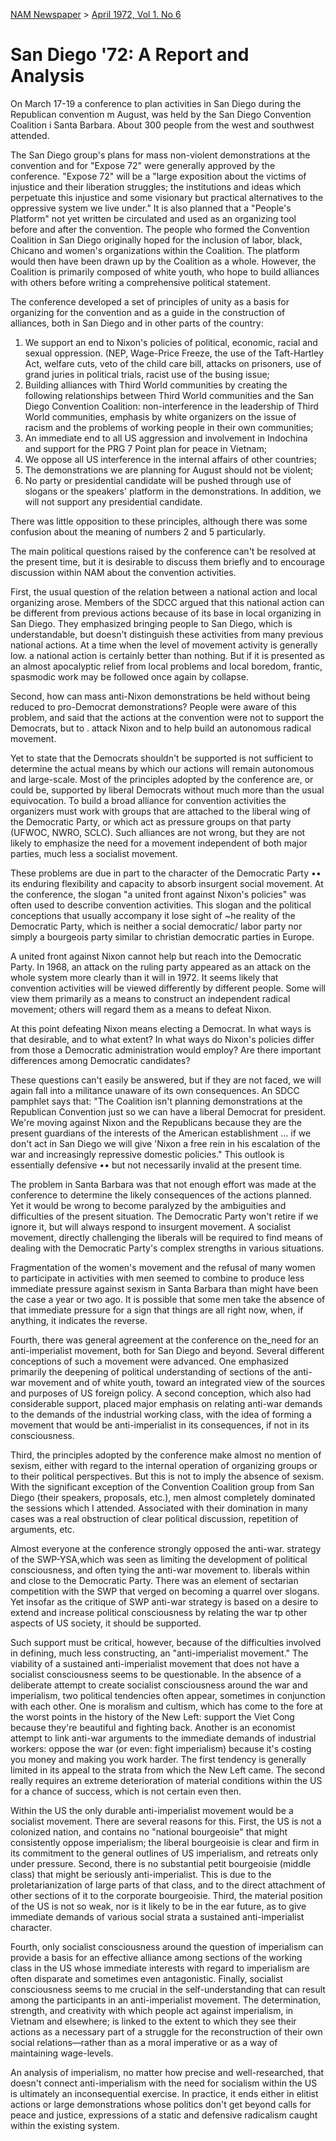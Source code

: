 [NAM Newspaper](/dsa-archive/#nam-newspaper) > [April 1972, Vol 1. No 6](/dsa-archive/#april-1972-vol-1-no-6-pdf)
# San Diego '72: A Report and Analysis
On March 17-19 a conference to plan activities in San Diego during the Republican convention m August, was held by the San Diego Convention Coalition i Santa Barbara. About 300 people from the west and southwest attended. 

The San Diego group's plans for mass non-violent demonstrations at the convention and for "Expose 72" were generally approved by the conference. "Expose 72" will be a "large exposition about the victims of injustice and their liberation struggles; the institutions and ideas which perpetuate this injustice and some visionary but practical alternatives to the oppressive system we live under." It is also planned that a "People's Platform" not yet written be circulated and used as an organizing tool before and after the convention. The people who formed the Convention Coalition in San Diego originally hoped for the inclusion of labor, black, Chicano and women's organizations within the Coalition. The platform would then have been drawn up by the Coalition as a whole. However, the Coalition is primarily composed of white youth, who hope to build alliances with others before writing a comprehensive political statement. 

The conference developed a set of principles of unity as a basis for organizing for the convention and as a guide in the construction of alliances, both in San Diego and in other parts of the country:
1. We support an end to Nixon's policies of political, economic, racial and sexual oppression. (NEP, Wage-Price Freeze, the use of the Taft-Hartley Act, welfare cuts, veto of the child care bill, attacks on prisoners, use of grand juries in political trials, racist use of the busing issue;
2. Building alliances with Third World communities by creating the following relationships between Third World communities and the San Diego Convention Coalition: non-interference in the leadership of Third World communities, emphasis by white organizers on the issue of racism and the problems of working people in their own communities;
3. An immediate end to all US aggression and involvement in Indochina and support for the PRG 7 Point plan for peace in Vietnam;
4. We oppose all US interference in the internal affairs of other countries;
5. The demonstrations we are planning for August should not be violent;
6. No party or presidential candidate will be pushed through use of slogans or the speakers' platform in the demonstrations. In addition, we will not support any presidential candidate.

There was little opposition to these principles, although there was some confusion about the meaning of numbers 2 and 5 particularly. 

The main political questions raised by the conference can't be resolved at the present time, but it is desirable to discuss them briefly and to encourage discussion within NAM about the convention activities.

First, the usual question of the relation between a national action and local organizing arose. Members of the SDCC argued that this national action can be different from previous actions because of its base in local organizing in San Diego. They  emphasized bringing people to San Diego, which is understandable, but doesn't distinguish these activities from many previous national actions. At a time when the level of movement activity is generally low. a national action is certainly better than nothing. But if it is presented as an almost apocalyptic relief from local problems and local boredom, frantic, spasmodic work may be followed once again by collapse. 

Second, how can mass anti-Nixon demonstrations be held without being reduced to pro-Democrat demonstrations? People were aware of this problem, and said that the actions at the convention were not to support the Democrats, but to . attack Nixon and to help build an autonomous radical movement. 

Yet to state that the Democrats shouldn't be supported is not sufficient to determine the actual means by which our actions will remain autonomous and large-scale. Most of the principles adopted by the conference are, or could be, supported by liberal Democrats without much more than the usual equivocation. To build a broad alliance for convention activities the organizers must work with groups that are attached to the liberal wing of the Democratic Party, or which act as pressure groups on that party (UFWOC, NWRO, SCLC). Such alliances are not wrong, but they are not likely to emphasize the need for a movement independent of both major parties, much less a socialist movement. 

These problems are due in part to the character of the Democratic Party •• its enduring flexibility and capacity to absorb insurgent social movement. At the conference, the slogan "a united front against Nixon's policies" was often used to describe convention activities. This slogan and the political conceptions that usually accompany it lose sight of ~he reality of the Democratic Party, which is neither a social democratic/ labor party nor simply a bourgeois party similar to christian democratic parties in Europe. 

A united front against Nixon cannot help but reach into the Democratic Party. In 1968, an attack on the ruling party appeared as an attack on the whole system more clearly than it will in 1972. It seems likely that convention activities will be viewed differently by different people. Some will view them primarily as a means to construct an independent radical movement; others will regard them as a means to defeat Nixon. 

At this point defeating Nixon means electing a Democrat. In what ways is that desirable, and to what extent? In what ways do Nixon's policies differ from those a Democratic administration would employ? Are there important differences among Democratic candidates? 

These questions can't easily be answered, but if they are not faced, we will again fall into a militance unaware of its own consequences. An SDCC pamphlet says that: "The Coalition isn't planning demonstrations at the Republican Convention just so we can have a liberal Democrat for president. We're moving against Nixon and the Republicans because they are the present guardians of the interests of the American establishment ... if we don't act in San Diego we will give 'Nixon a free rein in his escalation of the war and increasingly repressive domestic policies." This outlook is essentially defensive •• but not necessarily invalid at the present time. 

The problem in Santa Barbara was that not enough effort was made at the conference to determine the likely consequences of the actions planned. Yet it would be wrong to become paralyzed by the ambiguities and difficulties of the present situation. The Democratic Party won't retire if we ignore it, but will always respond to insurgent movement. A socialist movement, directly challenging the liberals will be required to find means of dealing with the Democratic Party's complex strengths in various situations. 

Fragmentation of the women's movement and the refusal of many women to participate in activities with men seemed to combine to produce less immediate pressure against sexism in Santa Barbara than might have been the case a year or two ago. It is possible that some men take the absence of that immediate pressure for a sign that things are all right now, when, if anything, it indicates the reverse. 

Fourth, there was general agreement at the conference on the_need for an anti-imperialist movement, both for San Diego and beyond. Several different conceptions of such a movement were advanced. One emphasized primarily the deepening of political understanding of sections of the anti-war movement and of white youth, toward an integrated view of the sources and purposes of US foreign policy. A second conception, which also had considerable support, placed major emphasis on relating anti-war demands to the demands of the industrial working class, with the idea of forming a movement that would be anti-imperialist in its consequences, if not in its consciousness. 

Third, the principles adopted by the conference make almost no mention of sexism, either with regard to the internal operation of organizing groups or to their political perspectives. But this is not to imply the absence of sexism. With the significant exception of the Convention Coalition group from San Diego (their speakers, proposals, etc.), men almost completely dominated the sessions which I attended. Associated with their domination in many cases was a real obstruction of clear political discussion, repetition of arguments, etc.

Almost everyone at the conference strongly opposed the anti-war. strategy of the SWP-YSA,which was seen as limiting the development of political consciousness, and often tying the anti-war movement to. liberals within and close to the Democratic Party. There was an element of sectarian competition with the SWP that verged on becoming a quarrel over slogans. Yet insofar as the critique of SWP anti-war strategy is based on a desire to extend and increase political consciousness by relating the war tp other aspects of US society, it should be supported.

Such support must be critical, however, because of the difficulties involved in defining, much less constructing, an "anti-imperialist movement." The viability of a sustained anti-imperialist movement that does not have a socialist consciousness seems to be questionable. In the absence of a deliberate attempt to create socialist consciousness around the war and imperialism, two political tendencies often appear, sometimes in conjunction with each other. One is moralism and cultism, which has come to the fore at the worst points in the history of the New Left: support the Viet Cong because they're beautiful and fighting back. Another is an economist attempt to link anti-war arguments to the immediate demands of industrial workers: oppose the war (or even: fight imperialism) because it's costing you money and making you work harder. The first tendency is generally limited in its appeal to the strata from which the New Left came. The second really requires an extreme deterioration of material conditions within the US for a chance of success, which is not certain even then.

Within the US the only durable anti-imperialist movement would be a socialist movement. There are several reasons for this. First, the US is not a colonized nation, and contains no "national bourgeoisie" that might consistently oppose imperialism; the liberal bourgeoisie is clear and firm in its commitment to the general outlines of US imperialism, and retreats only under pressure. Second, there is no substantial petit bourgeoisie (middle class) that might be seriously anti-imperialist. This is due to the proletarianization of large parts of that class, and to the direct attachment of other sections of it to the corporate bourgeoisie. Third, the material position of the US is not so weak, nor is it likely to be in the ear future, as to give immediate demands of various social strata a sustained anti-imperialist character.

Fourth, only socialist consciousness around the question of imperialism can provide a basis for an effective alliance among sections of the working class in the US whose immediate interests with regard to imperialism are often disparate and sometimes even antagonistic. Finally, socialist consciousness seems to me crucial in the self-understanding that can result among the participants in an anti-imperialist movement. The determination, strength, and creativity with which people act against imperialism, in Vietnam and elsewhere; is linked to the extent to which they see their actions as a necessary part of a struggle for the reconstruction of their own social relations—rather than as a moral imperative or as a way of maintaining wage-levels. 

An analysis of imperialism, no matter how precise and well-researched, that doesn't connect anti-imperialism with the need for socialism within the US is ultimately an inconsequential exercise. In practice, it ends either in elitist actions or large demonstrations whose politics don't get beyond calls for peace and justice, expressions of a static and defensive radicalism caught within the existing system.